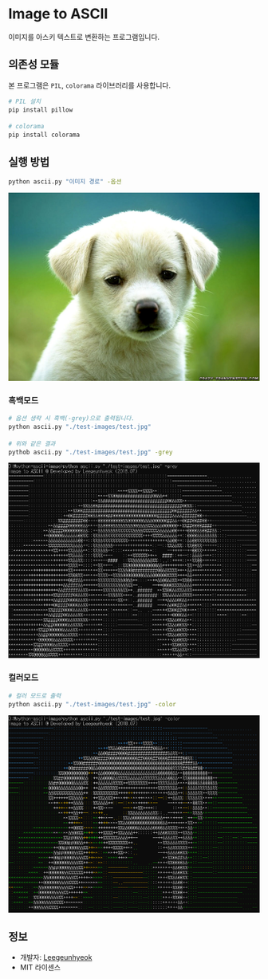 # Image to ASCII
이미지를 아스키 텍스트로 변환하는 프로그램입니다.

## 의존성 모듈
본 프로그램은 `PIL`, `colorama` 라이브러리를 사용합니다.
```bash
# PIL 설치
pip install pillow

# colorama
pip install colorama
```

## 실행 방법
```bash
python ascii.py "이미지 경로" -옵션
```

<img src="./test-images/test.jpg">

### 흑백모드
```bash
# 옵션 생략 시 흑백(-grey)으로 출력됩니다.
python ascii.py "./test-images/test.jpg"

# 위와 같은 결과
pythob ascii.py "./test-images/test.jpg" -grey
```

<img src="./grey_mode.png">

### 컬러모드
```bash
# 컬러 모드로 출력
python ascii.py "./test-images/test.jpg" -color
```

<img src="./color_mode.png">

## 정보
- 개발자: [Leegeunhyeok](https://github.com/leegeunhyeok)
- MIT 라이센스